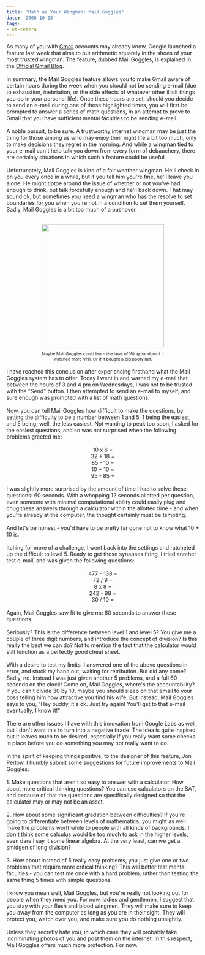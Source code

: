 ```yaml
---
title: 'Math as Your Wingman: Mail Goggles'
date: '2008-10-15'
tags:
- et-cetera
---
```


As many of you with <a href="http://www.gmail.com/">Gmail</a> accounts may already know, Google launched a feature last week that aims to put arithmetic squarely in the shoes of your most trusted wingman.  The feature, dubbed Mail Goggles, is explained in the <a href="http://gmailblog.blogspot.com/2008/10/new-in-labs-stop-sending-mail-you-later.html">Official Gmail Blog</a>.<br /><br />In summary, the Mail Goggles feature allows you to make Gmail aware of certain hours during the week when you should not be sending e-mail (due to exhaustion, inebriation, or the side effects of whatever other illicit things you do in your personal life).  Once these hours are set, should you decide to send an e-mail during one of these highlighted times, you will first be prompted to answer a series of math questions, in an attempt to prove to Gmail that you have sufficient mental faculties to be sending e-mail.<br /><br />A noble pursuit, to be sure.  A trustworthy internet wingman may be just the thing for those among us who may enjoy their night life a bit too much, only to make decisions they regret in the morning.  And while a wingman tied to your e-mail can't help talk you down from every form of debauchery, there are certainly situations in which such a feature could be useful.<br /><br />Unfortunately, Mail Goggles is kind of a fair weather wingman.  He'll check in on you every once in a while, but if you tell him you're fine, he'll leave you alone.  He might tiptoe around the issue of whether or not you've had enough to drink, but talk forcefully enough and he'll back down.  That may sound ok, but sometimes you need a wingman who has the resolve to set boundaries for you when you're not in a condition to set them yourself.   Sadly, Mail Goggles is a bit too much of a pushover.<br /><br /><div style="text-align: center;"><a onblur="try {parent.deselectBloggerImageGracefully();} catch(e) {}" href="http://ecx.images-amazon.com/images/I/51mt6nH4RoL._SX320_SY240_.jpg"><img style="margin: 0px auto 10px; display: block; text-align: center; cursor: pointer; width: 320px;" src="http://ecx.images-amazon.com/images/I/51mt6nH4RoL._SX320_SY240_.jpg" alt="" border="0" /></a><span style="font-size:78%;">Maybe Mail Goggles could learn the laws of  Wingmandom if it<br />watched more VH1.    Or if it bought a big poofy hat.</span><br /></div><br />I have reached this conclusion after experiencing firsthand what the Mail Goggles system has to offer.  Today I went in and warned my e-mail that between the hours of 3 and 4 pm on Wednesdays, I was not to be trusted with the "Send" button.  I then attempted to send an e-mail to myself, and sure enough was prompted with a list of math questions.<br /><br />Now, you can tell Mail Goggles how difficult to make the questions, by setting the difficulty to be a number between 1 and 5, 1 being the easiest, and 5 being, well, the less easiest.  Not wanting to peak too soon, I asked for the easiest questions, and so was not surprised when the following problems greeted me:<br /><br /><div style="text-align: center;">10 x 6 =<br />32 + 18 =<br />85 - 10 =<br />10 + 10 =<br />95 - 85 =<br /></div><br />I was slightly more surprised by the amount of time I had to solve these questions: 60 seconds.  With a whopping 12 seconds allotted per question, even someone with minimal computational ability could easily plug and chug these answers through a calculator within the allotted time - and when you're already at the computer, the thought certainly must be tempting.<br /><br />And let's be honest - you'd have to be pretty far gone not to know what 10 + 10 is.<br /><br />Itching for more of a challenge, I went back into the settings and ratcheted up the difficult to level 5.  Ready to get those synapses firing, I tried another test e-mail, and was given the following questions:<br /><br /><div style="text-align: center;">477 - 138 =<br />72 / 9 =<br />8 x 8 =<br />242 - 98 =<br />30 / 10 =<br /><br /><div style="text-align: left;">Again, Mail Goggles saw fit to give me 60 seconds to answer these questions.<br /><br />Seriously?  This is the difference between level 1 and level 5?  You give me a couple of three digit numbers, and introduce the concept of division?  Is this really the best we can do?  Not to mention the fact that the calculator would still function as a perfectly good cheat sheet.<br /><br />With a desire to test my limits, I answered one of the above questions in error, and stuck my hand out, waiting for retribution.  But did any come?  Sadly, no.  Instead I was just given another 5 problems, and a full 60 seconds on the clock!  Come on, Mail Goggles, where's the accountability?  If you can't divide 30 by 10, maybe you should sleep on that email to your boss telling him how attractive you find his wife.  But instead, Mail Goggles says to you, "Hey buddy, it's ok.  Just try again!  You'll get to that e-mail eventually, I know it!"<br /><br />There are other issues I have with this innovation from Google Labs as well, but I don't want this to turn into a negative tirade.  The idea is quite inspired, but it leaves much to be desired, especially if you really want some checks in place before you do something you may not really want to do.<br /><br />In the spirit of keeping things positive, to the designer of this feature, Jon Perlow, I humbly submit some suggestions for future improvements to Mail Goggles:<br /><br />1. Make questions that aren't so easy to answer with a calculator.  How about more critical thinking questions?  You can use calculators on the SAT, and because of that the questions are specifically designed so that the calculator may or may not be an asset.<br /><br />2. How about some significant gradation between difficulties? If you're going to differentiate between levels of mathematics, you might as well make the problems worthwhile to people with all kinds of backgrounds.  I don't think some calculus would be too much to ask in the higher levels, even dare I say it some linear algebra.  At the very least, can we get a smidgen of long division?<br /><br />3. How about instead of 5 really easy problems, you just give one or two problems that require more critical thinking?  This will better test mental faculties - you can test me once with a hard problem, rather than testing the same thing 5 times with simple questions.<br /><br />I know you mean well, Mail Goggles, but you're really not looking out for people when they need you.  For now, ladies and gentlemen, I suggest that you stay with your flesh and blood wingmen.  They will make sure to keep you away from the computer as long as you are in their sight.  They will protect you, watch over you, and make sure you do nothing unsightly.<br /><br />Unless they secretly hate you, in which case they will probably take incriminating photos of you and post them on the internet.  In this respect, Mail Goggles offers much more protection.  For now.<br /></div></div>
